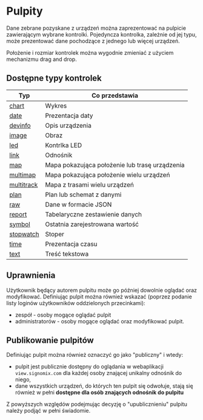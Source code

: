 # Pulpity

Dane zebrane pozyskane z urządzeń można zaprezentować na pulpicie zawierającym wybrane kontrolki. Pojedyncza kontrolka, 
zależnie od jej typu, może prezentować dane pochodzące z jednego lub więcej urządzeń.

Położenie i rozmiar kontrolek można wygodnie zmieniać z użyciem mechanizmu drag and drop.

## Dostępne typy kontrolek

|Typ|Co przedstawia|
|---|---|
|[chart](widget-chart.md)|Wykres|
|[date](widget-date.md)|Prezentacja daty|
|[devinfo](widget-devinfo.md)|Opis urządzenia|
|[image](widget-image.md)|Obraz|
|[led](widget-led.md)|Kontrlka LED| 
|[link](widget-link.md)|Odnośnik|
|[map](widget-map.md)|Mapa pokazująca położenie lub trasę urządzenia|
|[multimap](widget-multimap.md)|Mapa pokazująca położenie wielu urządzeń|
|[multitrack](widget-multitrack)|Mapa z trasami wielu urządzeń|
|[plan](widget-plan.md)|Plan lub schemat z danymi|
|[raw](widget-raw.md)|Dane w formacie JSON|
|[report](widget-report.md)|Tabelaryczne zestawienie danych|
|[symbol](widget-symbol.md)|Ostatnia zarejestrowana wartość|
|[stopwatch](widget-stopwatch.md)|Stoper|
|[time](widget-time.md)|Prezentacja czasu|
|[text](widget-text.md)|Treść tekstowa|

## Uprawnienia

Użytkownik będący autorem pulpitu może go później dowolnie oglądać oraz modyfikować. Definiując pulpit można również 
wskazać (poprzez podanie listy loginów użytkowników oddzielonych przecinkami):

- zespół - osoby mogące oglądać pulpit
- administratorów - osoby mogące oglądać oraz modyfikować pulpit.

## Publikowanie pulpitów

Definiując pulpit można również oznaczyć go jako "publiczny" i wtedy:

- pulpit jest publicznie dostępny do oglądania w webaplikacji `view.signomix.com` dla każdej osoby znającej unikalny odnośnik do niego,
- dane wszystkich urządzeń, do których ten pulpit się odwołuje, stają się również w pełni **dostępne dla osób znających odnośnik do pulpitu**

Z powyższych względów podejmując decyzję o "upublicznieniu" pulpitu należy podjąć w pełni świadomie.


